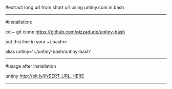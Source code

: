 #extract long url from short url using untiny.com in bash

________________________________________________________

#installation:

cd ~
git clone https://github.com/pizzadude/untiny-bash

put this line in your ~/.bashrc

alias untiny='~/untiny-bash/untiny-bash'

________________________________________________________

#usage after installation

untiny http://bit.ly/INSERT_URL_HERE

________________________________________________________
